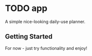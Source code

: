 # TODO app

A simple nice-looking daily-use planner.

## Getting Started

For now - just try functionality and enjoy!


